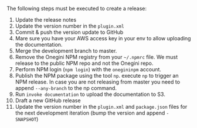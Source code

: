The following steps must be executed to create a release:

1. Update the release notes
2. Update the version number in the `plugin.xml`
3. Commit & push the version update to GitHub
4. Mare sure you have your AWS access key in your env to allow uploading the documentation.
5. Merge the development branch to master.
6. Remove the Onegini NPM registry from your `~/.npmrc` file. We must release to the public NPM repo and not the Onegini repo.
6. Perform NPM login (`npm login`) with the `onegininpm` account. 
7. Publish the NPM package using the tool `np`. execute `np` to trigger an NPM release. In case you are not releasing from master you need to append `--any-branch` to the np command.
8. Run `invoke documentation` to upload the documentation to S3. 
9. Draft a new GitHub release
10. Update the version number in the `plugin.xml` and `package.json` files for the next development iteration (bump the version and append `-SNAPSHOT`)
